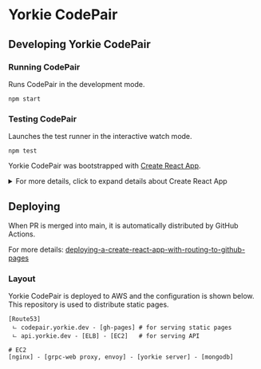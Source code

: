 # Yorkie CodePair

## Developing Yorkie CodePair

### Running CodePair

Runs CodePair in the development mode.

```
npm start
```

### Testing CodePair

Launches the test runner in the interactive watch mode.

```
npm test
```

Yorkie CodePair was bootstrapped with [Create React App](https://github.com/facebook/create-react-app).
<details>
  <summary>For more details, click to expand details about Create React App</summary>

## Available Scripts

In the project directory, you can run:

### `npm start`

Runs the app in the development mode.<br />
Open [http://localhost:3000](http://localhost:3000) to view it in the browser.

The page will reload if you make edits.<br />
You will also see any lint errors in the console.

### `npm test`

Launches the test runner in the interactive watch mode.<br />
See the section about [running tests](https://facebook.github.io/create-react-app/docs/running-tests) for more information.

### `npm run build`

Builds the app for production to the `build` folder.<br />
It correctly bundles React in production mode and optimizes the build for the best performance.

The build is minified and the filenames include the hashes.<br />
Your app is ready to be deployed!

See the section about [deployment](https://facebook.github.io/create-react-app/docs/deployment) for more information.

### `npm run eject`

**Note: this is a one-way operation. Once you `eject`, you can’t go back!**

If you aren’t satisfied with the build tool and configuration choices, you can `eject` at any time. This command will remove the single build dependency from your project.

Instead, it will copy all the configuration files and the transitive dependencies (webpack, Babel, ESLint, etc) right into your project so you have full control over them. All of the commands except `eject` will still work, but they will point to the copied scripts so you can tweak them. At this point you’re on your own.

You don’t have to ever use `eject`. The curated feature set is suitable for small and middle deployments, and you shouldn’t feel obligated to use this feature. However we understand that this tool wouldn’t be useful if you couldn’t customize it when you are ready for it.

## Learn More

You can learn more in the [Create React App documentation](https://facebook.github.io/create-react-app/docs/getting-started).

To learn React, check out the [React documentation](https://reactjs.org/).

</details>

## Deploying

When PR is merged into main, it is automatically distributed by GitHub Actions.

For more details:
[deploying-a-create-react-app-with-routing-to-github-pages](https://medium.com/@bennirus/deploying-a-create-react-app-with-routing-to-github-pages-f386b6ce84c2)

### Layout

Yorkie CodePair is deployed to AWS and the configuration is shown below. This repository is used to distribute static pages.

```
[Route53]
 ㄴ codepair.yorkie.dev - [gh-pages] # for serving static pages
 ㄴ api.yorkie.dev - [ELB] - [EC2]   # for serving API

# EC2
[nginx] - [grpc-web proxy, envoy] - [yorkie server] - [mongodb]
```
